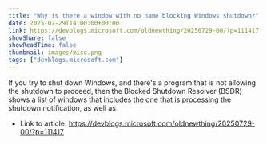 ```yaml
---
title: "Why is there a window with no name blocking Windows shutdown?"
date: 2025-07-29T14:00:00+00:00
link: https://devblogs.microsoft.com/oldnewthing/20250729-00/?p=111417
showShare: false
showReadTime: false
thumbnail: images/misc.png
tags: ["devblogs.microsoft.com"]
---
```

If you try to shut down Windows, and there's a program that is not allowing the shutdown to proceed, then the Blocked Shutdown Resolver (BSDR) shows a list of windows that includes the one that is processing the shutdown notification, as well as

- Link to article: https://devblogs.microsoft.com/oldnewthing/20250729-00/?p=111417